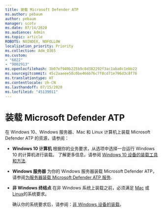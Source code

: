 ```yaml
---
title: 装载 Microsoft Defender ATP
ms.author: pebaum
author: pebaum
manager: scotv
ms.date: 07/14/2020
ms.audience: Admin
ms.topic: article
ROBOTS: NOINDEX, NOFOLLOW
localization_priority: Priority
ms.collection: Adm_O365
ms.custom:
- "6022"
- "9002913"
ms.openlocfilehash: 3b07ef940b225b9c8d382292f3ac1aba0c1ebb22
ms.sourcegitcommit: 45c2aaeee58c0be466b76c7f0cd71e796d3c8f76
ms.translationtype: HT
ms.contentlocale: zh-CN
ms.lasthandoff: 07/15/2020
ms.locfileid: "45139011"
---
```

# <a name="onboarding-microsoft-defender-atp"></a>装载 Microsoft Defender ATP

在 Windows 10、Windows 服务器、Mac 和 Linux 计算机上装载 Microsoft Defender ATP 的资源，请参阅： 

- **Windows 10 计算机** 根据你的业务要求，从选项中选择一台运行 Windows 10 的计算机进行装载。 了解更多信息，请参阅 [Windows 10 设备的装载工具和方法](https://docs.microsoft.com/windows/security/threat-protection/microsoft-defender-atp/configure-endpoints). 

- **Windows 服务器** 为你的 Windows 服务器装载 Microsoft Defender ATP，请参阅[为服务器装载 Microsoft Defender ATP 服务](https://docs.microsoft.com/windows/security/threat-protection/microsoft-defender-atp/configure-server-endpoints).

- **非 Windows 终结点**  在非 Windows 系统上装载之前，必须满足 [Mac](https://docs.microsoft.com/windows/security/threat-protection/microsoft-defender-atp/microsoft-defender-atp-mac#system-requirements) 或 [Linux](https://docs.microsoft.com/windows/security/threat-protection/microsoft-defender-atp/microsoft-defender-atp-linux#system-requirements)的系统要求。

    确认你的系统要求后，请参阅：[非 Windows 设备的装载](https://docs.microsoft.com/windows/security/threat-protection/microsoft-defender-atp/configure-endpoints-non-windows#onboarding-non-windows-machines)。